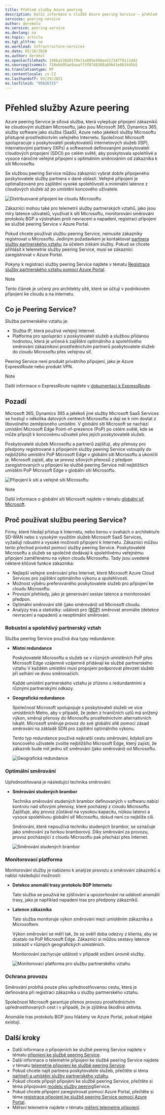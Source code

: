```yaml
---
title: Přehled služby Azure peering
description: Další informace o službě Azure peering Service – přehled
services: peering-service
author: derekolo
ms.service: peering-service
ms.devlang: na
ms.topic: article
ms.tgt_pltfrm: na
ms.workload: Infrastructure-services
ms.date: 05/18/2020
ms.author: derekol
ms.openlocfilehash: 198ba23920179e71e095e498ee2173d7f0111d42
ms.sourcegitcommit: f28ebb95ae9aaaff3f87d8388a09b41e0b3445b5
ms.translationtype: MT
ms.contentlocale: cs-CZ
ms.lasthandoff: 03/29/2021
ms.locfileid: "95026725"
---
```

# <a name="azure-peering-service-overview"></a>Přehled služby Azure peering

Azure peering Service je síťová služba, která vylepšuje připojení zákazníků ke cloudovým službám Microsoftu, jako jsou Microsoft 365, Dynamics 365, služby software jako služba (SaaS), Azure nebo jakékoli služby Microsoftu přístupné prostřednictvím veřejného Internetu. Společnost Microsoft spolupracuje s poskytovateli poskytovatelů internetových služeb (ISP), internetovými partnery (IXPs) a softwarově definovanými poskytovateli cloudových propojení (SDCI) po celém světě, aby poskytovala spolehlivé a vysoce náročné veřejné připojení s optimálním směrováním od zákazníka k síti Microsoftu.

Se službou peering Service můžou zákazníci vybrat dobře připojeného poskytovatele služby partnera v dané oblasti. Veřejné připojení je optimalizované pro zajištění vysoké spolehlivosti a minimální latence z cloudových služeb až po umístění koncového uživatele.

![Distribuované připojení ke cloudu Microsoftu](./media/peering-service-about/peering-service-what.png)

Zákazníci mohou také pro telemetrii služby partnerských vztahů, jako jsou míry latence uživatelů, využívat k síti Microsoftu, monitorování směrování protokolu BGP a výstrahám proti nevracení a napadení, registraci připojení ke službě peering Service v Azure Portal. 

Pokud chcete používat službu peering Service, nemusíte zákazníky registrovat u Microsoftu. Jediným požadavkem je kontaktovat [partnera služby partnerského vztahu](location-partners.md) za účelem získání služby. Pokud se chcete přihlásit k telemetrie služby peering Service, musí se zákazníci zaregistrovat v Azure Portal.

Pokyny k registraci služby peering Service najdete v tématu [Registrace služby partnerského vztahu pomocí Azure Portal](azure-portal.md). 

> [!NOTE]
> Tento článek je určený pro architekty sítě, které se účtují v podnikovém připojení ke cloudu a na internetu.


## <a name="what-is-peering-service"></a>Co je Peering Service?

Služba partnerského vztahu je:

- Služba IP, která používá veřejný Internet. 
- Platforma pro spolupráci s poskytovateli služeb a službou přidanou hodnotou, která je určená k zajištění optimálního a spolehlivého směrování zákazníkovi prostřednictvím partnerů poskytovatele služeb do cloudu Microsoftu přes veřejnou síť.

Peering Service není produkt privátního připojení, jako je Azure ExpressRoute nebo produkt VPN.

> [!NOTE]
> Další informace o ExpressRoute najdete v [dokumentaci k ExpressRoute](../expressroute/index.yml).
>

## <a name="background"></a>Pozadí

Microsoft 365, Dynamics 365 a jakékoli jiné služby Microsoft SaaS Services se hostují v několika datových centrech Microsoftu a dají se k nim dostat z libovolného zeměpisného umístění. V globální síti Microsoft se nachází umístění Microsoft Edge Point-of-prezence (PoP) po celém světě, kde se může připojit k koncovému uživateli přes jejich poskytovatelé služeb. 

Poskytovatelé služeb Microsoftu a partnerů zajišťují, aby přenosy pro předpony registrované s připojením služby peering Service vstoupily do nejbližšího umístění PoP Microsoft Edge v globální síti Microsoftu a ukončili je. Microsoft zajistí, aby se provoz síťových přenosů z předpon zaregistrovaných u připojení ke službě peering Service měl nejbližších umístění PoP Microsoft Edge v globální síti Microsoftu.

![Připojení k síti a veřejné síti Microsoftu](./media/peering-service-about/peering-service-background-final.png)

> [!NOTE]
> Další informace o globální síti Microsoft najdete v tématu [globální síť Microsoft](../networking/microsoft-global-network.md).
>

## <a name="why-use-peering-service"></a>Proč používat službu peering Service?

Firmy, které hledají přístup k Internetu, nebo berou v úvahách o architektuře SD-WAN nebo s vysokým využitím služeb Microsoft SaaS Services, vyžadují robustní a vysoké možnosti připojení k Internetu. Zákazníci můžou tento přechod provést pomocí služby peering Service. Poskytovatelé Microsoftu a služeb se společně dodávají k spolehlivému veřejnému připojení zaměřenému na výkon cloudu Microsoftu. Tady jsou uvedené některé klíčové funkce zákazníka:

- Nejlepší veřejné směrování přes Internet, které Microsoft Azure Cloud Services pro zajištění optimálního výkonu a spolehlivosti.
- Možnost výběru preferovaného poskytovatele služeb pro připojení ke cloudu Microsoftu.
- Provozní přehledy, jako je generování sestav latence a monitorování předpon.
- Optimální směrování sítě (jako směrování) od Microsoft cloudu.
- Analýzy tras a statistiky: události pro ([BGP](https://en.wikipedia.org/wiki/Border_Gateway_Protocol)) směrovat anomálie (detekce nevracení a napadení) a neoptimální směrování.

### <a name="robust-reliable-peering"></a>Robustní a spolehlivý partnerský vztah

Služba peering Service používá dva typy redundance:

- **Místní redundance**

   Poskytovatelé Microsoftu a služeb se v různých umístěních PoP přes Microsoft Edge vzájemně vzájemně přidávají ke službě partnerského vztahu V každém umístění musí propojení podporovat převzetí služeb při selhání ve dvou směrovačích.

   Každé umístění partnerského vztahu je zřízeno s redundantními a různými partnerskými odkazy.

- **Geografická redundance**

   Společnost Microsoft spolupojuje s poskytovateli služeb ve více umístěních Metro, aby v případě, že jeden z hraničních uzlů má snížený výkon, směrují přenosy do Microsoftu prostřednictvím alternativních lokalit. Microsoft směruje provoz do své globální sítě pomocí zásad směrování na základě SDN pro zajištění optimálního výkonu.

    Tento typ redundance používá nejkratší cestu směrování, kdykoli pro koncového uživatele zvolíte nejbližšího Microsoft Edge, který zajistí, že zákazník bude mít jednu síť směrování (jako směrování) od Microsoftu.

   ![Geografická redundance](./media/peering-service-about/peering-service-geo-shortest.png)

### <a name="optimal-routing"></a>Optimální směrování

Upřednostňovaná je následující technika směrování:

-  **Směrování studených brambor**

   Technika směrování studených brambor definovaných v softwaru nabízí kontrolu nad síťovými přenosy, které pocházejí z cloudu Microsoftu. Zajišťuje, aby provoz zůstával na vysokou kapacitu, nízkou latenci a vysoce spolehlivou globální síť Microsoftu, dokud není co nejblíže cíli.
   
   Směrování, které nepoužívá techniku studených brambor, se označuje jako směrování za horkou bramborový. Díky směrování za provozu, provoz pocházející z cloudu Microsoftu pak přechází přes Internet.

   ![Směrování studených brambor](./media/peering-service-about/peering-service-cold-potato.png)

### <a name="monitoring-platform"></a>Monitorovací platforma

   Monitorování služby je nabízeno k analýze provozu a směrování zákazníků a nabízí následující možnosti: 

-  **Detekce anomálií trasy protokolu BGP Internetu**
          
   Tato služba se používá ke zjišťování a upozorňování na události anomálií trasy, jako je například napadení tras pro předpony zákazníků.

-  **Latence zákazníka**

   Tato služba monitoruje výkon směrování mezi umístěním zákazníka a Microsoftem. 
   
   Výkon směrování se měří tak, že se ověří doba odezvy z klienta, aby se dostalo na PoP Microsoft Edge. Zákazníci si můžou sestavy latence zobrazit v různých geografických umístěních.

   Monitorování zachycuje události v případě snížení úrovně služby.

   ![Monitorovací platforma pro službu partnerského vztahu](media/peering-service-about/peering-service-latency-report.png)

### <a name="traffic-protection"></a>Ochrana provozu

Směrování probíhá pouze přes upřednostňovanou cestu, která je definována při registraci zákazníka u služby partnerského vztahu.

Společnost Microsoft garantuje přenos provozu prostřednictvím upřednostňovaných cest i v případě, že je zjištěna škodlivá aktivita.

Anomálie tras protokolu BGP jsou hlášeny ve Azure Portal, pokud nějaké existují.

## <a name="next-steps"></a>Další kroky

- Další informace o připojeních ke službě peering Service najdete v tématu [připojení ke službě peering Service](connection.md).
- Další informace o telemetrie připojení ke službě peering Service najdete v tématu [telemetrie připojení ke službě peering Service](connection-telemetry.md).
- Pokud chcete najít partnera poskytovatele služeb, přečtěte si téma [partneři a umístění služby partnerského vztahu](location-partners.md).
- Pokud chcete připojit připojení ke službě peering Service, přečtěte si téma připojování [modelu služby peering](onboarding-model.md)Service.
- Pokud chcete připojení zaregistrovat pomocí Azure Portal, přečtěte si téma [registrace připojení ke službě peering Service pomocí Azure Portal](azure-portal.md).
- Měření telemetrie najdete v tématu [měření telemetrie připojení](measure-connection-telemetry.md).